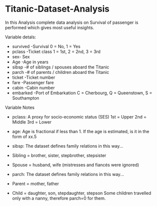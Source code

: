 # Titanic-Dataset-Analysis
In this Analysis complete data analysis on Survival of passenger is performed which gives most useful insights.

Variable detals:
- survived -Survival	0 = No, 1 = Yes
- pclass	-Ticket class	1 = 1st, 2 = 2nd, 3 = 3rd
- sex-	Sex	
- Age	-Age in years	
- sibsp	-# of siblings / spouses aboard the Titanic	
- parch	-# of parents / children aboard the Titanic	
- ticket	-Ticket number	
- fare	-Passenger fare	
- cabin	-Cabin number	
- embarked	-Port of Embarkation	C = Cherbourg, Q = Queenstown, S = Southampton


Variable Notes
- pclass: A proxy for socio-economic status (SES)
1st = Upper
2nd = Middle
3rd = Lower

- age: Age is fractional if less than 1. If the age is estimated, is it in the form of xx.5

- sibsp: The dataset defines family relations in this way...
- Sibling = brother, sister, stepbrother, stepsister
- Spouse = husband, wife (mistresses and fiancés were ignored)

- parch: The dataset defines family relations in this way...
- Parent = mother, father
- Child = daughter, son, stepdaughter, stepson
Some children travelled only with a nanny, therefore parch=0 for them.
